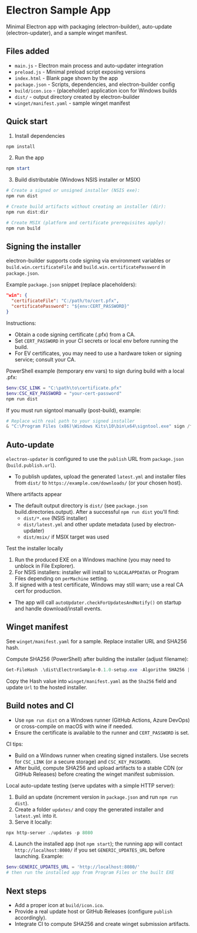 # Electron Sample App

Minimal Electron app with packaging (electron-builder), auto-update (electron-updater), and a sample winget manifest.

## Files added

- `main.js` - Electron main process and auto-updater integration
- `preload.js` - Minimal preload script exposing versions
- `index.html` - Blank page shown by the app
- `package.json` - Scripts, dependencies, and electron-builder config
- `build/icon.ico` - (placeholder) application icon for Windows builds
- `dist/` - output directory created by electron-builder
- `winget/manifest.yaml` - sample winget manifest

## Quick start

1. Install dependencies

```powershell
npm install
```

2. Run the app

```powershell
npm start
```

3. Build distributable (Windows NSIS installer or MSIX)

```powershell
# Create a signed or unsigned installer (NSIS exe):
npm run dist

# Create build artifacts without creating an installer (dir):
npm run dist:dir

# Create MSIX (platform and certificate prerequisites apply):
npm run build
```

## Signing the installer

electron-builder supports code signing via environment variables or `build.win.certificateFile` and `build.win.certificatePassword` in `package.json`.

Example `package.json` snippet (replace placeholders):

```json
"win": {
  "certificateFile": "C:/path/to/cert.pfx",
  "certificatePassword": "${env:CERT_PASSWORD}"
}
```

Instructions:

- Obtain a code signing certificate (.pfx) from a CA.
- Set `CERT_PASSWORD` in your CI secrets or local env before running the build.
- For EV certificates, you may need to use a hardware token or signing service; consult your CA.

PowerShell example (temporary env vars) to sign during build with a local .pfx:

```powershell
$env:CSC_LINK = "C:\path\to\certificate.pfx"
$env:CSC_KEY_PASSWORD = "your-cert-password"
npm run dist
```

If you must run signtool manually (post-build), example:

```powershell
# Replace with real path to your signed installer
& "C:\Program Files (x86)\Windows Kits\10\bin\x64\signtool.exe" sign /fd SHA256 /a /f "C:\path\to\certificate.pfx" /p "cert-password" "dist\ElectronSample-0.1.0-setup.exe"
```

## Auto-update

`electron-updater` is configured to use the `publish` URL from `package.json` (`build.publish.url`).

- To publish updates, upload the generated `latest.yml` and installer files from `dist/` to `https://example.com/downloads/` (or your chosen host).
  
Where artifacts appear
- The default output directory is `dist/` (see `package.json` build.directories.output). After a successful `npm run dist` you'll find:
  - `dist/*.exe` (NSIS installer)
  - `dist/latest.yml` and other update metadata (used by electron-updater)
  - `dist/msix/` if MSIX target was used

Test the installer locally

1. Run the produced EXE on a Windows machine (you may need to unblock in File Explorer).
2. For NSIS installers: installer will install to `%LOCALAPPDATA%` or Program Files depending on `perMachine` setting.
3. If signed with a test certificate, Windows may still warn; use a real CA cert for production.
- The app will call `autoUpdater.checkForUpdatesAndNotify()` on startup and handle download/install events.

## Winget manifest

See `winget/manifest.yaml` for a sample. Replace installer URL and SHA256 hash.

Compute SHA256 (PowerShell) after building the installer (adjust filename):

```powershell
Get-FileHash .\dist\ElectronSample-0.1.0-setup.exe -Algorithm SHA256 | Format-List
```

Copy the Hash value into `winget/manifest.yaml` as the `Sha256` field and update `Url` to the hosted installer.

## Build notes and CI

- Use `npm run dist` on a Windows runner (GitHub Actions, Azure DevOps) or cross-compile on macOS with wine if needed.
- Ensure the certificate is available to the runner and `CERT_PASSWORD` is set.

CI tips:

- Build on a Windows runner when creating signed installers. Use secrets for `CSC_LINK` (or a secure storage) and `CSC_KEY_PASSWORD`.
- After build, compute SHA256 and upload artifacts to a stable CDN (or GitHub Releases) before creating the winget manifest submission.

Local auto-update testing (serve updates with a simple HTTP server):

1. Build an update (increment version in `package.json` and run `npm run dist`).
2. Create a folder `updates/` and copy the generated installer and `latest.yml` into it.
3. Serve it locally:

```powershell
npx http-server ./updates -p 8080
```

4. Launch the installed app (not `npm start`); the running app will contact `http://localhost:8080/` if you set `GENERIC_UPDATES_URL` before launching. Example:

```powershell
$env:GENERIC_UPDATES_URL = 'http://localhost:8080/'
# then run the installed app from Program Files or the built EXE
```

## Next steps

- Add a proper icon at `build/icon.ico`.
- Provide a real update host or GitHub Releases (configure `publish` accordingly).
- Integrate CI to compute SHA256 and create winget submission artifacts.
